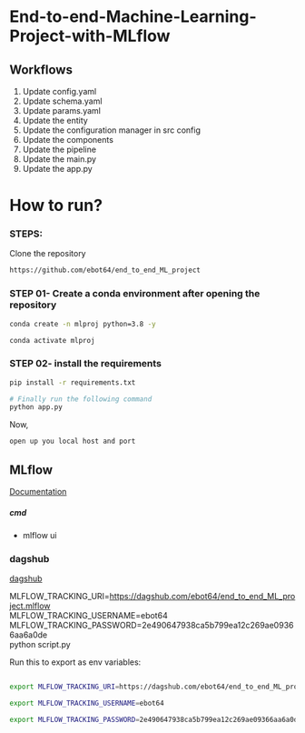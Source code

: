 # End-to-end-Machine-Learning-Project-with-MLflow


## Workflows

1. Update config.yaml
2. Update schema.yaml
3. Update params.yaml
4. Update the entity
5. Update the configuration manager in src config
6. Update the components
7. Update the pipeline 
8. Update the main.py
9. Update the app.py



# How to run?
### STEPS:

Clone the repository

```bash
https://github.com/ebot64/end_to_end_ML_project
```
### STEP 01- Create a conda environment after opening the repository

```bash
conda create -n mlproj python=3.8 -y
```

```bash
conda activate mlproj
```


### STEP 02- install the requirements
```bash
pip install -r requirements.txt
```


```bash
# Finally run the following command
python app.py
```

Now,
```bash
open up you local host and port
```



## MLflow

[Documentation](https://mlflow.org/docs/latest/index.html)


##### cmd
- mlflow ui

### dagshub
[dagshub](https://dagshub.com/)

MLFLOW_TRACKING_URI=https://dagshub.com/ebot64/end_to_end_ML_project.mlflow \
MLFLOW_TRACKING_USERNAME=ebot64 \
MLFLOW_TRACKING_PASSWORD=2e490647938ca5b799ea12c269ae09366aa6a0de \
python script.py

Run this to export as env variables:

```bash

export MLFLOW_TRACKING_URI=https://dagshub.com/ebot64/end_to_end_ML_project.mlflow

export MLFLOW_TRACKING_USERNAME=ebot64 

export MLFLOW_TRACKING_PASSWORD=2e490647938ca5b799ea12c269ae09366aa6a0de

```